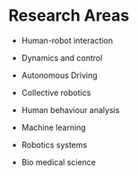 # Research Areas

- Human-robot interaction
- Dynamics and control
- Autonomous Driving
- Collective robotics
- Human behaviour analysis
- Machine learning
- Robotics systems

- Bio medical science


